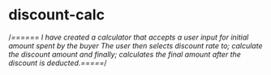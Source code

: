 # discount-calc 
/*====== I have created a calculator that accepts a user input for initial amount spent by the buyer
 The user then selects discount rate to;
 calculate the discount amount and finally;
 calculates the final amount after the discount is deducted.=====*/
